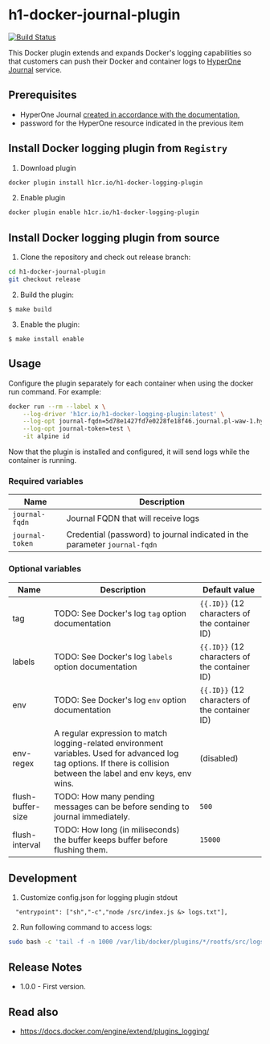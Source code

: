 # h1-docker-journal-plugin

[![Build Status](https://travis-ci.com/hyperonecom/h1-docker-journal-plugin.svg?branch=master)](https://travis-ci.com/hyperonecom/h1-docker-journal-plugin)

This Docker plugin extends and expands Docker's logging capabilities so that customers can push their Docker and container logs to [HyperOne Journal](http://www.hyperone.com/services/storage/logArchive/) service.

## Prerequisites

* HyperOne Journal [created in accordance with the documentation](http://www.hyperone.com/services/storage/journal/guides/creating.html),
* password for the HyperOne resource indicated in the previous item

## Install Docker logging plugin from ```Registry```

1. Download plugin

```bash
docker plugin install h1cr.io/h1-docker-logging-plugin
```

2. Enable plugin

```bash
docker plugin enable h1cr.io/h1-docker-logging-plugin
```

## Install Docker logging plugin from source

1. Clone the repository and check out release branch:

```bash
cd h1-docker-journal-plugin
git checkout release
```

2. Build the plugin:

```
$ make build
```

3. Enable the plugin:

```.env
$ make install enable
```

## Usage

Configure the plugin separately for each container when using the docker run command. For example:

```bash
docker run --rm --label x \
    --log-driver 'h1cr.io/h1-docker-logging-plugin:latest' \
    --log-opt journal-fqdn=5d78e1427fd7e0228fe18f46.journal.pl-waw-1.hyperone.cloud \
    --log-opt journal-token=test \
    -it alpine id
```

Now that the plugin is installed and configured, it will send logs while the container is running.

### Required variables

| Name | Description |
| -----| ------------
| ```journal-fqdn``` | Journal FQDN that will receive logs
| ```journal-token``` | Credential (password) to journal indicated in the parameter ```journal-fqdn```

### Optional variables

|       Name        |                                                                               Description                                                                               |                   Default value                   |
| ----------------- | ----------------------------------------------------------------------------------------------------------------------------------------------------------------------- | ------------------------------------------------- |
| tag               | TODO: See Docker's log ```tag``` option documentation                                                                                                                   | ```{{.ID}}``` (12 characters of the container ID) |
| labels            | TODO: See Docker's log ```labels``` option documentation                                                                                                                | ```{{.ID}}``` (12 characters of the container ID) |
| env               | TODO: See Docker's log ```env``` option documentation                                                                                                                   | ```{{.ID}}``` (12 characters of the container ID) |
| env-regex         | A regular expression to match logging-related environment variables. Used for advanced log tag options. If there is collision between the label and env keys, env wins. | (disabled)                                        |
| flush-buffer-size | TODO: How many pending messages can be before sending to journal immediately.                                                                                           | ```500```                                         |
| flush-interval    | TODO: How long (in miliseconds) the buffer keeps buffer before flushing them.                                                                                           | ```15000```                                       |

## Development

1. Customize config.json for logging plugin stdout

```.env
  "entrypoint": ["sh","-c","node /src/index.js &> logs.txt"],
```

2. Run following command to access logs:

```bash
sudo bash -c 'tail -f -n 1000 /var/lib/docker/plugins/*/rootfs/src/logs.txt'
```

## Release Notes

* 1.0.0 - First version.

## Read also

* https://docs.docker.com/engine/extend/plugins_logging/

